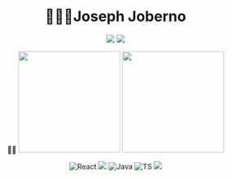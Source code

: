 <h1 align="center">👨🏾‍💻Joseph Joberno </h1>

<div align="center">

[![](https://img.shields.io/badge/telegram-D14836?color=2CA5E0&style=for-the-badge&logo=telegram&logoColor=white)](https://t.me/joberno_Joseph)
[![](https://img.shields.io/badge/twitter-%231DA1F2.svg?&style=for-the-badge&logo=twitter&logoColor=white)](https://twitter.com/Joberno)

</div>

<p align="center">👨🏾
  <img height="200" src="https://github-readme-stats.vercel.app/api?username=birladotech&show_icons=true&theme=dracula&include_all_commits=true" />
  <img height="200" src="https://github-readme-stats.vercel.app/api/top-langs/?username=birladotech&theme=dracula&show_icons=true" />
</p>
<div align="center">
  

![React](https://img.shields.io/badge/-React-%2357d8fb?logo=react&style=for-the-badge&logoColor=white)
![](https://img.shields.io/badge/React_Native-20232A?style=for-the-badge&logo=react&logoColor=61DAFB)
![Java](https://img.shields.io/badge/Java-ED8B00?style=for-the-badge&logo=openjdk&logoColor=white)
![TS](https://img.shields.io/badge/TypeScript-007ACC?style=for-the-badge&logo=typescript&logoColor=white)
![](https://img.shields.io/badge/PHP-777BB4?style=for-the-badge&logo=php&logoColor=white)

</div>
